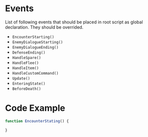 
# Events

List of following events that should be placed in root script as global declaration. They should be overrided.

* `EncounterStarting()`
* `EnemyDialogueStarting()`
* `EnemyDialogueEnding()`
* `DefenseEnding()`
* `HandleSpare()`
* `HandleFlee()`
* `HandleItem()`
* `HandleCustomCommand()`
* `Update()`
* `EnteringState()`
* `BeforeDeath()`

# Code Example

```ts
function EncounterStating() {
	
}
``` 